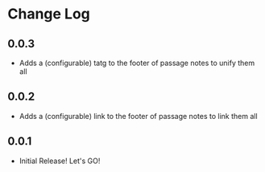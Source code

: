 # Change Log

## 0.0.3

- Adds a (configurable) tatg to the footer of passage notes to unify them all

## 0.0.2

- Adds a (configurable) link to the footer of passage notes to link them all 

## 0.0.1

- Initial Release!  Let's GO! 